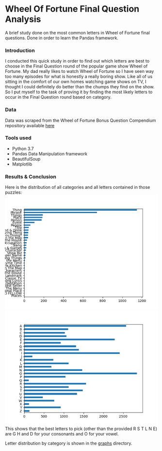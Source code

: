 # Wheel Of Fortune Final Question Analysis
A brief study done on the most common letters in Wheel of Fortune final questions. Done in order to learn the Pandas framework.

### Introduction
I conducted this quick study in order to find out which letters are best to choose in the Final Question round of the popular game show Wheel of Fortune. My dad really likes to watch Wheel of Fortune so I have seen way too many episodes for what is honestly a really boring show. Like all of us sitting in the comfort of our own homes watching game shows on TV, I thought I could definitely do better than the chumps they find on the show. So I put myself to the task of proving it by finding the most likely letters to occur in the Final Question round based on category.

### Data
Data was scraped from the Wheel of Fortune Bonus Question Compendium repository available [here](http://www.angelfire.com/mi4/malldirectories/wheel/wheelbonus.html)

### Tools used
- Python 3.7
- Pandas Data Manipulation framework
- BeautifulSoup
- Matplotlib

### Results & Conclusion
Here is the distribution of all categories and all letters contained in those puzzles:
![categories](graphs/categories.png)
![letter](graphs/letters.png)
This shows that the best letters to pick (other than the provided R S T L N E) are G H and D for your consonants and O for your vowel.

Letter distribution by category is shown in the [graphs](graphs/) directory.
